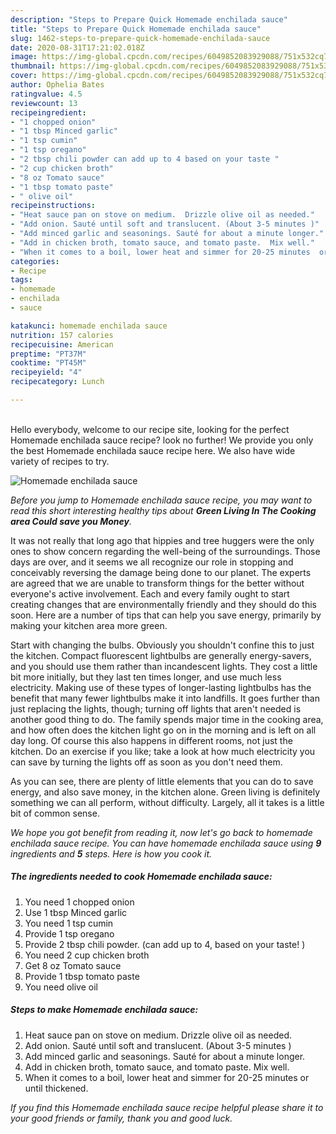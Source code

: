 ```yaml
---
description: "Steps to Prepare Quick Homemade enchilada sauce"
title: "Steps to Prepare Quick Homemade enchilada sauce"
slug: 1462-steps-to-prepare-quick-homemade-enchilada-sauce
date: 2020-08-31T17:21:02.018Z
image: https://img-global.cpcdn.com/recipes/6049852083929088/751x532cq70/homemade-enchilada-sauce-recipe-main-photo.jpg
thumbnail: https://img-global.cpcdn.com/recipes/6049852083929088/751x532cq70/homemade-enchilada-sauce-recipe-main-photo.jpg
cover: https://img-global.cpcdn.com/recipes/6049852083929088/751x532cq70/homemade-enchilada-sauce-recipe-main-photo.jpg
author: Ophelia Bates
ratingvalue: 4.5
reviewcount: 13
recipeingredient:
- "1 chopped onion"
- "1 tbsp Minced garlic"
- "1 tsp cumin"
- "1 tsp oregano"
- "2 tbsp chili powder can add up to 4 based on your taste "
- "2 cup chicken broth"
- "8 oz Tomato sauce"
- "1 tbsp tomato paste"
- " olive oil"
recipeinstructions:
- "Heat sauce pan on stove on medium.  Drizzle olive oil as needed."
- "Add onion. Sauté until soft and translucent. (About 3-5 minutes )"
- "Add minced garlic and seasonings. Sauté for about a minute longer."
- "Add in chicken broth, tomato sauce, and tomato paste.  Mix well."
- "When it comes to a boil, lower heat and simmer for 20-25 minutes  or until thickened."
categories:
- Recipe
tags:
- homemade
- enchilada
- sauce

katakunci: homemade enchilada sauce 
nutrition: 157 calories
recipecuisine: American
preptime: "PT37M"
cooktime: "PT45M"
recipeyield: "4"
recipecategory: Lunch

---
```

<br>
Hello everybody, welcome to our recipe site, looking for the perfect Homemade enchilada sauce recipe? look no further! We provide you only the best Homemade enchilada sauce recipe here. We also have wide variety of recipes to try.
<br>


![Homemade enchilada sauce](https://img-global.cpcdn.com/recipes/6049852083929088/751x532cq70/homemade-enchilada-sauce-recipe-main-photo.jpg)

<i>Before you jump to Homemade enchilada sauce recipe, you may want to read this short interesting healthy tips about 
<strong>Green Living In The Cooking area Could save you Money</strong>.</i>
</br>

It was not really that long ago that hippies and tree huggers were the only ones to show concern regarding the well-being of the surroundings. Those days are over, and it seems we all recognize our role in stopping and conceivably reversing the damage being done to our planet. The experts are agreed that we are unable to transform things for the better without everyone's active involvement. Each and every family ought to start creating changes that are environmentally friendly and they should do this soon. Here are a number of tips that can help you save energy, primarily by making your kitchen area more green.

Start with changing the bulbs. Obviously you shouldn't confine this to just the kitchen. Compact fluorescent lightbulbs are generally energy-savers, and you should use them rather than incandescent lights. They cost a little bit more initially, but they last ten times longer, and use much less electricity. Making use of these types of longer-lasting lightbulbs has the benefit that many fewer lightbulbs make it into landfills. It goes further than just replacing the lights, though; turning off lights that aren't needed is another good thing to do. The family spends major time in the cooking area, and how often does the kitchen light go on in the morning and is left on all day long. Of course this also happens in different rooms, not just the kitchen. Do an exercise if you like; take a look at how much electricity you can save by turning the lights off as soon as you don't need them.

As you can see, there are plenty of little elements that you can do to save energy, and also save money, in the kitchen alone. Green living is definitely something we can all perform, without difficulty. Largely, all it takes is a little bit of common sense.


<i>We hope you got benefit from reading it, now let's go back to homemade enchilada sauce recipe. You can have homemade enchilada sauce using <strong>9</strong> ingredients and <strong>5</strong> steps. Here is how you cook it.
</i>

##### The ingredients needed to cook Homemade enchilada sauce:

1. You need 1 chopped onion
1. Use 1 tbsp Minced garlic
1. You need 1 tsp cumin
1. Provide 1 tsp oregano
1. Provide 2 tbsp chili powder. (can add up to 4, based on your taste! )
1. You need 2 cup chicken broth
1. Get 8 oz Tomato sauce
1. Provide 1 tbsp tomato paste
1. You need  olive oil


##### Steps to make Homemade enchilada sauce:

1. Heat sauce pan on stove on medium.  Drizzle olive oil as needed.
1. Add onion. Sauté until soft and translucent. (About 3-5 minutes )
1. Add minced garlic and seasonings. Sauté for about a minute longer.
1. Add in chicken broth, tomato sauce, and tomato paste.  Mix well.
1. When it comes to a boil, lower heat and simmer for 20-25 minutes  or until thickened.


<i>If you find this Homemade enchilada sauce recipe helpful please share it to your good friends or family, thank you and good luck.</i>
